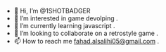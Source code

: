 - 👋 Hi, I’m @1SHOTBADGER
- 👀 I’m interested in game devolping  .
- 🌱 I’m currently learning javascript .
- 💞️ I’m looking to collaborate on a retrostyle game .
- 📫 How to reach me fahad.alsalihi05@gmail.com .

<!---
1SHOTBADGER/1SHOTBADGER is a ✨ special ✨ repository because its `README.md` (this file) appears on your GitHub profile.
You can click the Preview link to take a look at your changes.
--->
